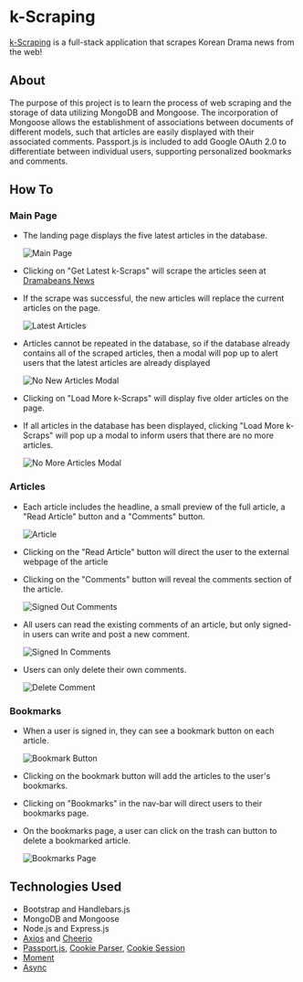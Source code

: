 # k-Scraping

[k-Scraping](http://jl-kscraping.herokuapp.com/) is a full-stack application that scrapes Korean Drama news from the web!

## About

The purpose of this project is to learn the process of web scraping and the storage of data utilizing MongoDB and Mongoose. The incorporation of Mongoose allows the establishment of associations between documents of different models, such that articles are easily displayed with their associated comments. Passport.js is included to add Google OAuth 2.0 to differentiate between individual users, supporting personalized bookmarks and comments. 

## How To

### Main Page

* The landing page displays the five latest articles in the database.

    ![Main Page](/public/images/homepage.png)

* Clicking on "Get Latest k-Scraps" will scrape the articles seen at [Dramabeans News](http://www.dramabeans.com/news/)

* If the scrape was successful, the new articles will replace the current articles on the page.

    ![Latest Articles](/public/images/latest-articles.png)

* Articles cannot be repeated in the database, so if the database already contains all of the scraped articles, then a modal will pop up to alert users that the latest articles are already displayed

    ![No New Articles Modal](/public/images/no-new-articles.png)

* Clicking on "Load More k-Scraps" will display five older articles on the page.

* If all articles in the database has been displayed, clicking "Load More k-Scraps" will pop up a modal to inform users that there are no more articles.

    ![No More Articles Modal](/public/images/no-more-articles.png)

### Articles

* Each article includes the headline, a small preview of the full article, a "Read Article" button and a "Comments" button.

    ![Article](/public/images/article.png)
  
* Clicking on the "Read Article" button will direct the user to the external webpage of the article

* Clicking on the "Comments" button will reveal the comments section of the article.

    ![Signed Out Comments](/public/images/signed-out-comments.png) 

* All users can read the existing comments of an article, but only signed-in users can write and post a new comment.

    ![Signed In Comments](/public/images/signed-in-comments.png)

* Users can only delete their own comments.

    ![Delete Comment](/public/images/delete-comment.png)

### Bookmarks

* When a user is signed in, they can see a bookmark button on each article.

    ![Bookmark Button](/public/images/bookmark-btn.png)

* Clicking on the bookmark button will add the articles to the user's bookmarks.

* Clicking on "Bookmarks" in the nav-bar will direct users to their bookmarks page.

* On the bookmarks page, a user can click on the trash can button to delete a bookmarked article.

    ![Bookmarks Page](/public/images/bookmarks-page.png)
    
## Technologies Used
* Bootstrap and Handlebars.js
* MongoDB and Mongoose
* Node.js and Express.js
* [Axios](https://www.npmjs.com/package/axios) and [Cheerio](https://www.npmjs.com/package/cheerio)
* [Passport.js](https://www.npmjs.com/package/passport), [Cookie Parser](https://www.npmjs.com/package/cookie-parser), [Cookie Session](https://www.npmjs.com/package/cookie-session)
* [Moment](https://www.npmjs.com/package/moment)
* [Async](https://www.npmjs.com/package/async)
